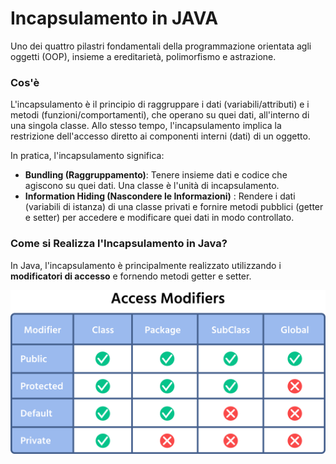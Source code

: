 # Incapsulamento in JAVA
Uno dei quattro pilastri fondamentali della programmazione orientata agli oggetti (OOP), insieme a ereditarietà, polimorfismo e astrazione.

### Cos'è
L'incapsulamento è il principio di raggruppare i dati (variabili/attributi) e i metodi (funzioni/comportamenti), che operano su quei dati, all'interno di una singola classe. Allo stesso tempo, l'incapsulamento implica la restrizione dell'accesso diretto ai componenti interni (dati) di un oggetto.

In pratica, l'incapsulamento significa:

* **Bundling (Raggruppamento)**: Tenere insieme dati e codice che agiscono su quei dati. Una classe è l'unità di incapsulamento.
* **Information Hiding (Nascondere le Informazioni)** : Rendere i dati (variabili di istanza) di una classe privati e fornire metodi pubblici (getter e setter) per accedere e modificare quei dati in modo controllato.

### Come si Realizza l'Incapsulamento in Java?
In Java, l'incapsulamento è principalmente realizzato utilizzando i **modificatori di accesso** e fornendo metodi getter e setter.

![](./img/access_mod.jpg)
